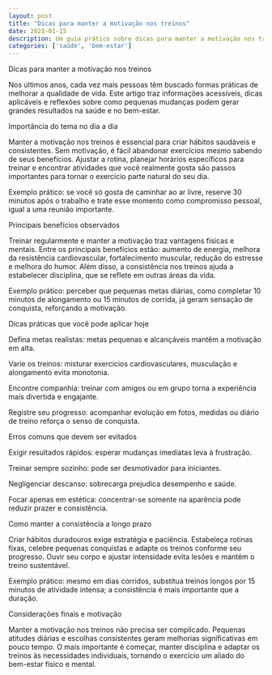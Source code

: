 ```yaml
---
layout: post
title: "Dicas para manter a motivação nos treinos"
date: 2023-01-15
description: Um guia prático sobre dicas para manter a motivação nos treinos, com dicas acessíveis para o dia a dia.
categories: ['saúde', 'bem-estar']
---
```


Dicas para manter a motivação nos treinos

Nos últimos anos, cada vez mais pessoas têm buscado formas práticas de melhorar a qualidade de vida. Este artigo traz informações acessíveis, dicas aplicáveis e reflexões sobre como pequenas mudanças podem gerar grandes resultados na saúde e no bem-estar.

Importância do tema no dia a dia

Manter a motivação nos treinos é essencial para criar hábitos saudáveis e consistentes. Sem motivação, é fácil abandonar exercícios mesmo sabendo de seus benefícios. Ajustar a rotina, planejar horários específicos para treinar e encontrar atividades que você realmente gosta são passos importantes para tornar o exercício parte natural do seu dia.

Exemplo prático: se você só gosta de caminhar ao ar livre, reserve 30 minutos após o trabalho e trate esse momento como compromisso pessoal, igual a uma reunião importante.

Principais benefícios observados

Treinar regularmente e manter a motivação traz vantagens físicas e mentais. Entre os principais benefícios estão: aumento de energia, melhora da resistência cardiovascular, fortalecimento muscular, redução do estresse e melhora do humor. Além disso, a consistência nos treinos ajuda a estabelecer disciplina, que se reflete em outras áreas da vida.

Exemplo prático: perceber que pequenas metas diárias, como completar 10 minutos de alongamento ou 15 minutos de corrida, já geram sensação de conquista, reforçando a motivação.

Dicas práticas que você pode aplicar hoje

Defina metas realistas: metas pequenas e alcançáveis mantêm a motivação em alta.

Varie os treinos: misturar exercícios cardiovasculares, musculação e alongamento evita monotonia.

Encontre companhia: treinar com amigos ou em grupo torna a experiência mais divertida e engajante.

Registre seu progresso: acompanhar evolução em fotos, medidas ou diário de treino reforça o senso de conquista.

Erros comuns que devem ser evitados

Exigir resultados rápidos: esperar mudanças imediatas leva à frustração.

Treinar sempre sozinho: pode ser desmotivador para iniciantes.

Negligenciar descanso: sobrecarga prejudica desempenho e saúde.

Focar apenas em estética: concentrar-se somente na aparência pode reduzir prazer e consistência.

Como manter a consistência a longo prazo

Criar hábitos duradouros exige estratégia e paciência. Estabeleça rotinas fixas, celebre pequenas conquistas e adapte os treinos conforme seu progresso. Ouvir seu corpo e ajustar intensidade evita lesões e mantém o treino sustentável.

Exemplo prático: mesmo em dias corridos, substitua treinos longos por 15 minutos de atividade intensa; a consistência é mais importante que a duração.

Considerações finais e motivação

Manter a motivação nos treinos não precisa ser complicado. Pequenas atitudes diárias e escolhas consistentes geram melhorias significativas em pouco tempo. O mais importante é começar, manter disciplina e adaptar os treinos às necessidades individuais, tornando o exercício um aliado do bem-estar físico e mental.

